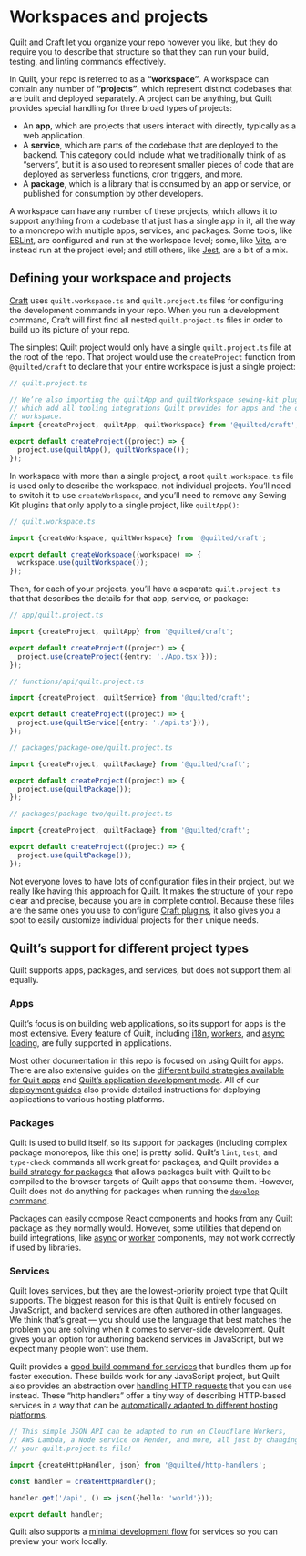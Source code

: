 # Workspaces and projects

Quilt and [Craft](./craft.md) let you organize your repo however you like, but they do require you to describe that structure so that they can run your build, testing, and linting commands effectively.

In Quilt, your repo is referred to as a **“workspace”**. A workspace can contain any number of **“projects”**, which represent distinct codebases that are built and deployed separately. A project can be anything, but Quilt provides special handling for three broad types of projects:

- An **app**, which are projects that users interact with directly, typically as a web application.
- A **service**, which are parts of the codebase that are deployed to the backend. This category could include what we traditionally think of as “servers”, but it is also used to represent smaller pieces of code that are deployed as serverless functions, cron triggers, and more.
- A **package**, which is a library that is consumed by an app or service, or published for consumption by other developers.

A workspace can have any number of these projects, which allows it to support anything from a codebase that just has a single app in it, all the way to a monorepo with multiple apps, services, and packages. Some tools, like [ESLint](./features/linting.md), are configured and run at the workspace level; some, like [Vite](./features/developing/apps.md), are instead run at the project level; and still others, like [Jest](./features/testing.md), are a bit of a mix.

## Defining your workspace and projects

[Craft](./craft.md) uses `quilt.workspace.ts` and `quilt.project.ts` files for configuring the development commands in your repo. When you run a development command, Craft will first find all nested `quilt.project.ts` files in order to build up its picture of your repo.

The simplest Quilt project would only have a single `quilt.project.ts` file at the root of the repo. That project would use the `createProject` function from `@quilted/craft` to declare that your entire workspace is just a single project:

```ts
// quilt.project.ts

// We’re also importing the quiltApp and quiltWorkspace sewing-kit plugins here,
// which add all tooling integrations Quilt provides for apps and the overall
// workspace.
import {createProject, quiltApp, quiltWorkspace} from '@quilted/craft';

export default createProject((project) => {
  project.use(quiltApp(), quiltWorkspace());
});
```

In workspace with more than a single project, a root `quilt.workspace.ts` file is used only to describe the workspace, not individual projects. You’ll need to switch it to use `createWorkspace`, and you’ll need to remove any Sewing Kit plugins that only apply to a single project, like `quiltApp()`:

```ts
// quilt.workspace.ts

import {createWorkspace, quiltWorkspace} from '@quilted/craft';

export default createWorkspace((workspace) => {
  workspace.use(quiltWorkspace());
});
```

Then, for each of your projects, you’ll have a separate `quilt.project.ts` that that describes the details for that app, service, or package:

```ts
// app/quilt.project.ts

import {createProject, quiltApp} from '@quilted/craft';

export default createProject((project) => {
  project.use(createProject({entry: './App.tsx'}));
});

// functions/api/quilt.project.ts

import {createProject, quiltService} from '@quilted/craft';

export default createProject((project) => {
  project.use(quiltService({entry: './api.ts'}));
});

// packages/package-one/quilt.project.ts

import {createProject, quiltPackage} from '@quilted/craft';

export default createProject((project) => {
  project.use(quiltPackage());
});

// packages/package-two/quilt.project.ts

import {createProject, quiltPackage} from '@quilted/craft';

export default createProject((project) => {
  project.use(quiltPackage());
});
```

Not everyone loves to have lots of configuration files in their project, but we really like having this approach for Quilt. It makes the structure of your repo clear and precise, because you are in complete control. Because these files are the same ones you use to configure [Craft plugins](./craft.md#plugins), it also gives you a spot to easily customize individual projects for their unique needs.

## Quilt’s support for different project types

Quilt supports apps, packages, and services, but does not support them all equally.

### Apps

Quilt’s focus is on building web applications, so its support for apps is the most extensive. Every feature of Quilt, including [i18n](../features/i18n.md), [workers](../features/workers.md), and [async loading](../features/async.md), are fully supported in applications.

Most other documentation in this repo is focused on using Quilt for apps. There are also extensive guides on the [different build strategies available for Quilt apps](./features/builds/apps) and [Quilt’s application development mode](./features/developing/apps.md). All of our [deployment guides](./deploy) also provide detailed instructions for deploying applications to various hosting platforms.

### Packages

Quilt is used to build itself, so its support for packages (including complex package monorepos, like this one) is pretty solid. Quilt’s `lint`, `test`, and `type-check` commands all work great for packages, and Quilt provides a [build strategy for packages](./features/builds/packages) that allows packages built with Quilt to be compiled to the browser targets of Quilt apps that consume them. However, Quilt does not do anything for packages when running the [`develop` command](./features/developing/apps.md).

Packages can easily compose React components and hooks from any Quilt package as they normally would. However, some utilities that depend on build integrations, like [async](./features/async.md) or [worker](./features/workers.md) components, may not work correctly if used by libraries.

### Services

Quilt loves services, but they are the lowest-priority project type that Quilt supports. The biggest reason for this is that Quilt is entirely focused on JavaScript, and backend services are often authored in other languages. We think that’s great — you should use the language that best matches the problem you are solving when it comes to server-side development. Quilt gives you an option for authoring backend services in JavaScript, but we expect many people won’t use them.

Quilt provides a [good build command for services](./features/builds/services.md) that bundles them up for faster execution. These builds work for any JavaScript project, but Quilt also provides an abstraction over [handling HTTP requests](./http-handlers) that you can use instead. These “http handlers” offer a tiny way of describing HTTP-based services in a way that can be [automatically adapted to different hosting platforms](./deploy).

```ts
// This simple JSON API can be adapted to run on Cloudflare Workers,
// AWS Lambda, a Node service on Render, and more, all just by changing
// your quilt.project.ts file!

import {createHttpHandler, json} from '@quilted/http-handlers';

const handler = createHttpHandler();

handler.get('/api', () => json({hello: 'world'}));

export default handler;
```

Quilt also supports a [minimal development flow](./features/developing/services.md) for services so you can preview your work locally.
